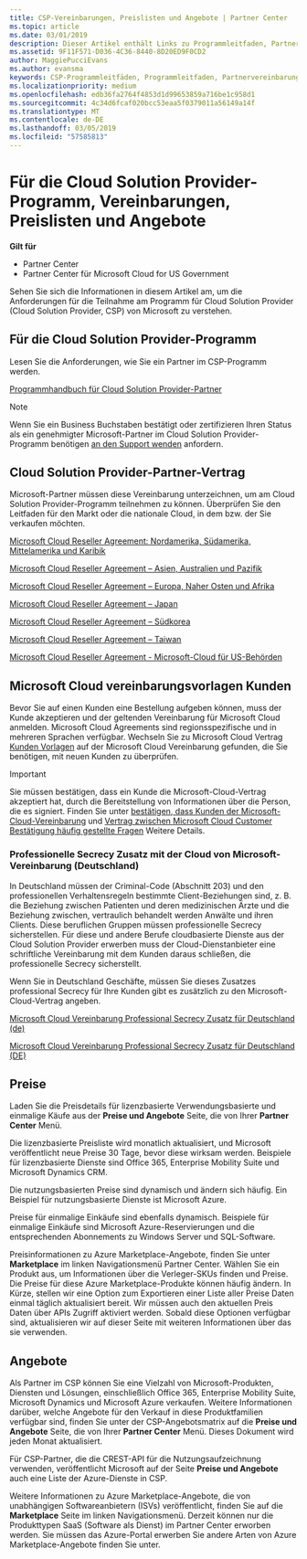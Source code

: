 ```yaml
---
title: CSP-Vereinbarungen, Preislisten und Angebote | Partner Center
ms.topic: article
ms.date: 03/01/2019
description: Dieser Artikel enthält Links zu Programmleitfaden, Partnervereinbarungen, Kundenverträgen, Preislisten und Angeboten für Cloud Solution Provider.
ms.assetid: 9F11F571-D036-4C36-8440-8D20ED9F0CD2
author: MaggiePucciEvans
ms.author: evansma
keywords: CSP-Programmleitfäden, Programmleitfaden, Partnervereinbarungen, Kundenvereinbarung, Preislisten, Angebote
ms.localizationpriority: medium
ms.openlocfilehash: edb36fa2764f4853d1d99653859a716be1c958d1
ms.sourcegitcommit: 4c34d6fcaf020bcc53eaa5f0379011a56149a14f
ms.translationtype: MT
ms.contentlocale: de-DE
ms.lasthandoff: 03/05/2019
ms.locfileid: "57585813"
---
```

# <a name="cloud-solution-provider-program-guide-agreements-price-lists-and-offers"></a>Für die Cloud Solution Provider-Programm, Vereinbarungen, Preislisten und Angebote

**Gilt für**

-  Partner Center
-  Partner Center für Microsoft Cloud for US Government


Sehen Sie sich die Informationen in diesem Artikel am, um die Anforderungen für die Teilnahme am Programm für Cloud Solution Provider (Cloud Solution Provider, CSP) von Microsoft zu verstehen. 

## <a name="cloud-solution-provider-program-guide"></a>Für die Cloud Solution Provider-Programm

Lesen Sie die Anforderungen, wie Sie ein Partner im CSP-Programm werden.

[Programmhandbuch für Cloud Solution Provider-Partner](https://go.microsoft.com/fwlink/p/?LinkId=617100)

>[!Note]
>Wenn Sie ein Business Buchstaben bestätigt oder zertifizieren Ihren Status als ein genehmigter Microsoft-Partner im Cloud Solution Provider-Programm benötigen [an den Support wenden](https://partner.microsoft.com/pcv/servicerequests/create) anfordern.

## <a name="cloud-solution-provider-partner-agreement"></a>Cloud Solution Provider-Partner-Vertrag

Microsoft-Partner müssen diese Vereinbarung unterzeichnen, um am Cloud Solution Provider-Programm teilnehmen zu können. Überprüfen Sie den Leitfaden für den Markt oder die nationale Cloud, in dem bzw. der Sie verkaufen möchten.

[Microsoft Cloud Reseller Agreement: Nordamerika, Südamerika, Mittelamerika und Karibik](https://download.microsoft.com/download/2/C/8/2C8CAC17-FCE7-4F51-9556-4D77C7022DF5/MCRA2018_AOC_ENG_Sep2018_CR.pdf)

[Microsoft Cloud Reseller Agreement – Asien, Australien und Pazifik](https://download.microsoft.com/download/2/C/8/2C8CAC17-FCE7-4F51-9556-4D77C7022DF5/MCRA2018_APOC_ENG_Mar2019_CR.pdf)

[Microsoft Cloud Reseller Agreement – Europa, Naher Osten und Afrika](https://download.microsoft.com/download/2/C/8/2C8CAC17-FCE7-4F51-9556-4D77C7022DF5/MCRA2018_EOC_ENG_Sep2018_CR.pdf)

[Microsoft Cloud Reseller Agreement – Japan](https://download.microsoft.com/download/2/C/8/2C8CAC17-FCE7-4F51-9556-4D77C7022DF5/MCRA2018_JPN_ENG_Sep2018_CR.pdf)

[Microsoft Cloud Reseller Agreement – Südkorea](https://download.microsoft.com/download/2/C/8/2C8CAC17-FCE7-4F51-9556-4D77C7022DF5/MCRA2018_KOR_ENG_Sep2018_CR.pdf)

[Microsoft Cloud Reseller Agreement – Taiwan](https://download.microsoft.com/download/2/C/8/2C8CAC17-FCE7-4F51-9556-4D77C7022DF5/MCRA2018_TAI_ENG_Sep2018_CR.pdf)

[Microsoft Cloud Reseller Agreement - Microsoft-Cloud für US-Behörden](https://download.microsoft.com/download/2/C/8/2C8CAC17-FCE7-4F51-9556-4D77C7022DF5/MCRA2018_AOC_USGCC_ENG_Feb2019_CR.pdf)

## <a name="microsoft-cloud-agreement-customer-templates"></a>Microsoft Cloud vereinbarungsvorlagen Kunden

Bevor Sie auf einen Kunden eine Bestellung aufgeben können, muss der Kunde akzeptieren und der geltenden Vereinbarung für Microsoft Cloud anmelden. Microsoft Cloud Agreements sind regionsspezifische und in mehreren Sprachen verfügbar. Wechseln Sie zu Microsoft Cloud Vertrag [Kunden Vorlagen](agreements.md) auf der Microsoft Cloud Vereinbarung gefunden, die Sie benötigen, mit neuen Kunden zu überprüfen.

>[!IMPORTANT]
>Sie müssen bestätigen, dass ein Kunde die Microsoft-Cloud-Vertrag akzeptiert hat, durch die Bereitstellung von Informationen über die Person, die es signiert. Finden Sie unter [bestätigen, dass Kunden der Microsoft-Cloud-Vereinbarung](confirm-consent.md) und [Vertrag zwischen Microsoft Cloud Customer Bestätigung häufig gestellte Fragen](confirm-consent-faq.md) Weitere Details.

### <a name="professional-secrecy-amendment-to-the-microsoft-cloud-agreement-germany"></a>Professionelle Secrecy Zusatz mit der Cloud von Microsoft-Vereinbarung (Deutschland)

In Deutschland müssen der Criminal-Code (Abschnitt 203) und den professionellen Verhaltensregeln bestimmte Client-Beziehungen sind, z. B. die Beziehung zwischen Patienten und deren medizinischen Ärzte und die Beziehung zwischen, vertraulich behandelt werden Anwälte und ihren Clients. Diese beruflichen Gruppen müssen professionelle Secrecy sicherstellen. Für diese und andere Berufe cloudbasierte Dienste aus der Cloud Solution Provider erwerben muss der Cloud-Dienstanbieter eine schriftliche Vereinbarung mit dem Kunden daraus schließen, die professionelle Secrecy sicherstellt. 

Wenn Sie in Deutschland Geschäfte, müssen Sie dieses Zusatzes professional Secrecy für Ihre Kunden gibt es zusätzlich zu den Microsoft-Cloud-Vertrag angeben.

[Microsoft Cloud Vereinbarung Professional Secrecy Zusatz für Deutschland (de)](https://go.microsoft.com/fwlink/?linkid=2030827&clcid=0x409)

[Microsoft Cloud Vereinbarung Professional Secrecy Zusatz für Deutschland (DE)](https://go.microsoft.com/fwlink/?linkid=2030827&clcid=0x407)


## <a name="pricing"></a>Preise


Laden Sie die Preisdetails für lizenzbasierte Verwendungsbasierte und einmalige Käufe aus der **Preise und Angebote** Seite, die von Ihrer **Partner Center** Menü. 

Die lizenzbasierte Preisliste wird monatlich aktualisiert, und Microsoft veröffentlicht neue Preise 30 Tage, bevor diese wirksam werden. Beispiele für lizenzbasierte Dienste sind Office 365, Enterprise Mobility Suite und Microsoft Dynamics CRM. 

Die nutzungsbasierten Preise sind dynamisch und ändern sich häufig. Ein Beispiel für nutzungsbasierte Dienste ist Microsoft Azure.

Preise für einmalige Einkäufe sind ebenfalls dynamisch. Beispiele für einmalige Einkäufe sind Microsoft Azure-Reservierungen und die entsprechenden Abonnements zu Windows Server und SQL-Software. 

Preisinformationen zu Azure Marketplace-Angebote, finden Sie unter **Marketplace** im linken Navigationsmenü Partner Center. Wählen Sie ein Produkt aus, um Informationen über die Verleger-SKUs finden und Preise. Die Preise für diese Azure Marketplace-Produkte können häufig ändern. In Kürze, stellen wir eine Option zum Exportieren einer Liste aller Preise Daten einmal täglich aktualisiert bereit. Wir müssen auch den aktuellen Preis Daten über APIs Zugriff aktiviert werden. Sobald diese Optionen verfügbar sind, aktualisieren wir auf dieser Seite mit weiteren Informationen über das sie verwenden.

## <a name="offers"></a>Angebote


Als Partner im CSP können Sie eine Vielzahl von Microsoft-Produkten, Diensten und Lösungen, einschließlich Office 365, Enterprise Mobility Suite, Microsoft Dynamics und Microsoft Azure verkaufen. Weitere Informationen darüber, welche Angebote für den Verkauf in diese Produktfamilien verfügbar sind, finden Sie unter der CSP-Angebotsmatrix auf die **Preise und Angebote** Seite, die von Ihrer **Partner Center** Menü. Dieses Dokument wird jeden Monat aktualisiert.

Für CSP-Partner, die die CREST-API für die Nutzungsaufzeichnung verwenden, veröffentlicht Microsoft auf der Seite **Preise und Angebote** auch eine Liste der Azure-Dienste in CSP.

Weitere Informationen zu Azure Marketplace-Angebote, die von unabhängigen Softwareanbietern (ISVs) veröffentlicht, finden Sie auf die **Marketplace** Seite im linken Navigationsmenü. Derzeit können nur die Produkttypen SaaS (Software als Dienst) im Partner Center erworben werden. Sie müssen das Azure-Portal erwerben Sie andere Arten von Azure Marketplace-Angebote finden Sie unter.


